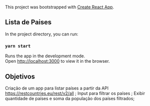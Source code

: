 This project was bootstrapped with [Create React App](https://github.com/facebook/create-react-app).

## Lista de Paises

In the project directory, you can run:

### `yarn start`

Runs the app in the development mode.<br />
Open [http://localhost:3000](http://localhost:3000) to view it in the browser.

## Objetivos
Criação de um app para listar países a partir da API https://restcountries.eu/rest/v2/all ;
Input para filtrar os países ;
Exibir quantidade de países e soma da população dos países filtrados;
